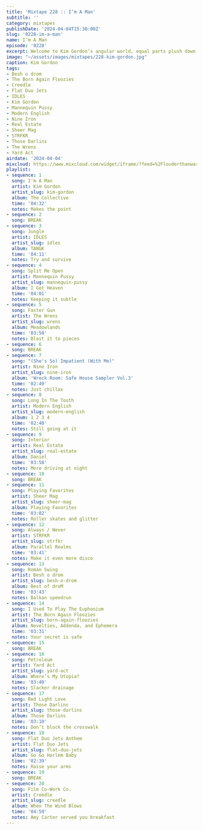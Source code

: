 ```yaml
---
title: 'Mixtape 228 :: I’m A Man'
subtitle: ''
category: mixtapes
publishDate: '2024-04-04T15:30:00Z'
slug: '0228-im-a-man'
name: I’m A Man
episode: '0228'
excerpt: Welcome to Kim Gordon’s angular world, equal parts plush down and sharp razor.
image: "~/assets/images/mixtapes/228-kim-gordon.jpg"
caption: Kim Gordon
tags:
- Besh o drom
- The Born Again Floozies
- Creedle
- Flat Duo Jets
- IDLES
- Kim Gordon
- Mannequin Pussy
- Modern English
- Nine Iron
- Real Estate
- Sheer Mag
- STRFKR
- Those Darlins
- The Wrens
- Yard Act
airdate: '2024-04-04'
mixcloud: https://www.mixcloud.com/widget/iframe/?feed=%2Flouderthanwar%2Fthe-mixtape-228-im-a-man-2024-04-04%2F&hide_artwork=1&hide_cover=1
playlist:
- sequence: 1
  song: I'm A Man
  artist: Kim Gordon
  artist_slug: kim-gordon
  album: The Collective
  time: '04:32'
  notes: Makes the point
- sequence: 2
  song: BREAK
- sequence: 3
  song: Jungle
  artist: IDLES
  artist_slug: idles
  album: TANGK
  time: '04:11'
  notes: Try and survive
- sequence: 4
  song: Split Me Open
  artist: Mannequin Pussy
  artist_slug: mannequin-pussy
  album: I Got Heaven
  time: '04:01'
  notes: Keeping it subtle
- sequence: 5
  song: Faster Gun
  artist: The Wrens
  artist_slug: wrens
  album: Meadowlands
  time: '03:50'
  notes: Blast it to pieces
- sequence: 6
  song: BREAK
- sequence: 7
  song: "(She's So) Impatient (With Me)"
  artist: Nine Iron
  artist_slug: nine-iron
  album: 'Wreck Room: Safe House Sampler Vol.3'
  time: '02:49'
  notes: Just chillax
- sequence: 8
  song: Long In The Tooth
  artist: Modern English
  artist_slug: modern-english
  album: 1 2 3 4
  time: '02:40'
  notes: Still going at it
- sequence: 9
  song: Interior
  artist: Real Estate
  artist_slug: real-estate
  album: Daniel
  time: '03:58'
  notes: More driving at night
- sequence: 10
  song: BREAK
- sequence: 11
  song: Playing Favorites
  artist: Sheer Mag
  artist_slug: sheer-mag
  album: Playing Favorites
  time: '03:02'
  notes: Roller skates and glitter
- sequence: 12
  song: Always / Never
  artist: STRFKR
  artist_slug: strfkr
  album: Parallel Realms
  time: '03:41'
  notes: Make it even more disco
- sequence: 13
  song: Román Swing
  artist: Besh o drom
  artist_slug: besh-o-drom
  album: Best of droM
  time: '03:43'
  notes: Balkan speedrun
- sequence: 14
  song: I Used To Play The Euphonium
  artist: The Born Again Floozies
  artist_slug: born-again-floozies
  album: Novelties, Addenda, and Ephemera
  time: '03:31'
  notes: Your secret is safe
- sequence: 15
  song: BREAK
- sequence: 16
  song: Petroleum
  artist: Yard Act
  artist_slug: yard-act
  album: Where’s My Utopia?
  time: '03:40'
  notes: Slacker drainage
- sequence: 17
  song: Red Light Love
  artist: Those Darlins
  artist_slug: those-darlins
  album: Those Darlins
  time: '03:10'
  notes: Don’t block the crosswalk
- sequence: 18
  song: Flat Duo Jets Anthem
  artist: Flat Duo Jets
  artist_slug: flat-duo-jets
  album: Go Go Harlem Baby
  time: '02:39'
  notes: Raise your arms
- sequence: 19
  song: BREAK
- sequence: 20
  song: Film Co-Work Co.
  artist: Creedle
  artist_slug: creedle
  album: When The Wind Blows
  time: '04:59'
  notes: Amy Carter served you breakfast
---
```


